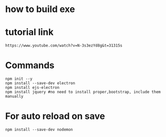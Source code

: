 # how to build exe
 # tutorial link
    https://www.youtube.com/watch?v=N-3s3ezYd8g&t=31315s
 # Commands
    npm init --y
    npm install --save-dev electron
    npm install ejs-electron
    npm install jquery #no need to install proper,bootstrap, include them manually
 # For auto reload on save
    npm install --save-dev nodemon
